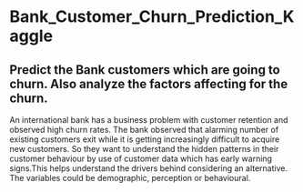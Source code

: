 # Bank_Customer_Churn_Prediction_Kaggle
## Predict the Bank customers which are going to churn. Also analyze the factors affecting for the churn.

An international bank has a business problem with customer retention and observed high
churn rates. The bank observed that alarming number of existing customers exit while it is
getting increasingly difficult to acquire new customers. So they want to understand the
hidden patterns in their customer behaviour by use of customer data which has early warning
signs.This helps understand the drivers behind considering an alternative. The variables
could be demographic, perception or behavioural.
